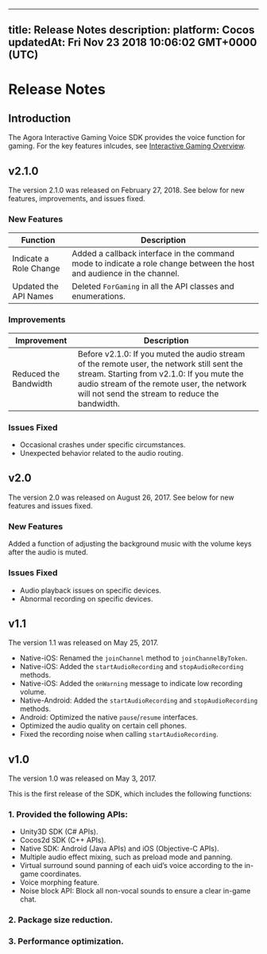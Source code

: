 
---
title: Release Notes
description: 
platform: Cocos
updatedAt: Fri Nov 23 2018 10:06:02 GMT+0000 (UTC)
---
# Release Notes
## Introduction

The Agora Interactive Gaming Voice SDK provides the voice function for gaming. For the key features inlcudes, see [Interactive Gaming Overview](https://docs.agora.io/en/Interactive%20Gaming/product_gaming?platform=All%20Platforms).

## v2.1.0

The version 2.1.0 was released on February 27, 2018. See below for new features, improvements, and issues fixed.


### New Features

<table>
<colgroup>
<col/>
<col/>
</colgroup>
<thead>
<tr><th>Function</th>
<th>Description</th>
</tr>
</thead>
<tbody>
<tr><td>Indicate a Role Change</td>
<td>Added a callback interface in the command mode to indicate a role change between the host and audience in the channel.</td>
</tr>
<tr><td>Updated the API Names</td>
<td>Deleted <code>ForGaming</code> in all the API classes and enumerations.</td>
</tr>
</tbody>
</table>



### Improvements

<table>
<colgroup>
<col/>
<col/>
</colgroup>
<thead>
<tr><th>Improvement</th>
<th>Description</th>
</tr>
</thead>
<tbody>
<tr><td>Reduced the Bandwidth</td>
<td>Before v2.1.0: If you muted the audio stream of the remote user, the network still sent the stream. Starting from v2.1.0: If you mute the audio stream of the remote user, the network will not send the stream to reduce the bandwidth.</td>
</tr>
</tbody>
</table>



### Issues Fixed

-   Occasional crashes under specific circumstances.
-   Unexpected behavior related to the audio routing.


## v2.0

The version 2.0 was released on August 26, 2017. See below for new features and issues fixed.

### New Features

Added a function of adjusting the background music with the volume keys after the audio is muted.

### Issues Fixed

-   Audio playback issues on specific devices.
-   Abnormal recording on specific devices.


## v1.1

The version 1.1 was released on May 25, 2017. 

- Native-iOS: Renamed the <code>joinChannel</code> method to <code>joinChannelByToken</code>.
- Native-iOS: Added the <code>startAudioRecording</code> and <code>stopAudioRecording</code> methods. 
- Native-iOS: Added the <code>onWarning</code> message to indicate low recording volume.
- Native-Android: Added the <code>startAudioRecording</code> and <code>stopAudioRecording</code> methods.
- Android: Optimized the native `pause`/`resume` interfaces.
- Optimized the audio quality on certain cell phones.
- Fixed the recording noise when calling <code>startAudioRecording</code>.



## v1.0

The version 1.0 was released on May 3, 2017.

This is the first release of the SDK, which includes the following functions:

### 1. Provided the following APIs:


- Unity3D SDK (C# APIs).
- Cocos2d SDK (C++ APIs).
- Native SDK: Android (Java APIs) and iOS (Objective-C APIs).
- Multiple audio effect mixing, such as preload mode and panning.
- Virtual surround sound panning of each uid’s voice according to the in-game coordinates.
- Voice morphing feature.
- Noise block API: Block all non-vocal sounds to ensure a clear in-game chat.


### 2. Package size reduction.

### 3. Performance optimization.




